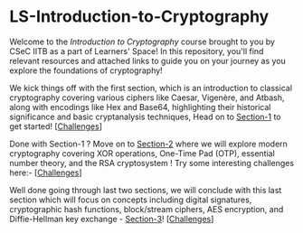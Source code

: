 # LS-Introduction-to-Cryptography

Welcome to the _Introduction to Cryptography_ course brought to you by CSeC IITB as a part of Learners' Space! In this repository, you'll find relevant resources and attached links to guide you on your journey as you explore the foundations of cryptography!

We kick things off with the first section, which is an introduction to classical cryptography covering various ciphers like Caesar, Vigenère, and Atbash, along with encodings like Hex and Base64, highlighting their historical significance and basic cryptanalysis techniques, Head on to [Section-1](Section-1/README.md) to get started! [[Challenges](Section-1/Challenges)] <br>

Done with Section-1 ? Move on to [Section-2](Section-2/README.md) where we will explore modern cryptography covering XOR operations, One-Time Pad (OTP), essential number theory, and the RSA cryptosystem ! Try some interesting challenges here:- [[Challenges](Section-2/Challenges)] <br>

Well done going through last two sections, we will conclude with this last section which will focus on concepts including digital signatures, cryptographic hash functions, block/stream ciphers, AES encryption, and Diffie-Hellman key exchange - [Section-3](Section-3/README.md)! [[Challenges](Section-3/Challenges)]

